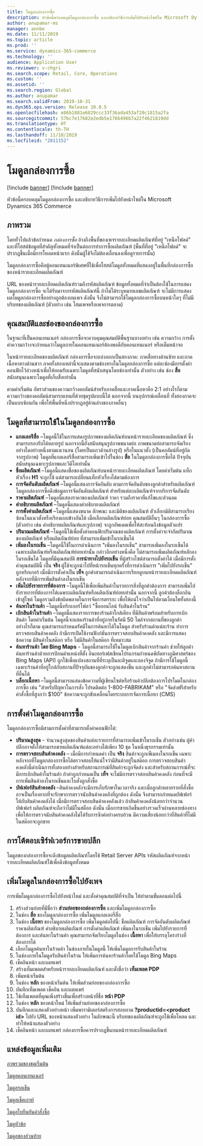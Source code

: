 ```yaml
---
title: โมดูลกล่องการซื้อ
description: หัวข้อนี้ครอบคลุมโมดูลกล่องการฃื้อ และอธิบายวิธีการเพิ่มไปยังหน้าไซต์ใน Microsoft Dynamics 365 Commerce
author: anupamar-ms
manager: annbe
ms.date: 11/11/2019
ms.topic: article
ms.prod: ''
ms.service: dynamics-365-commerce
ms.technology: ''
audience: Application User
ms.reviewer: v-chgri
ms.search.scope: Retail, Core, Operations
ms.custom: ''
ms.assetid: ''
ms.search.region: Global
ms.author: anupamar
ms.search.validFrom: 2019-10-31
ms.dyn365.ops.version: Release 10.0.5
ms.openlocfilehash: e86b1881e6829ccc33f36ada453af20c1815a2fa
ms.sourcegitcommit: 57bc7e17682e2edb5e1766496b7a22f4621819dd
ms.translationtype: HT
ms.contentlocale: th-TH
ms.lasthandoff: 11/18/2019
ms.locfileid: "2811152"
---
```

# <a name="buy-box-module"></a>โมดูลกล่องการซื้อ

[!include [banner](includes/preview-banner.md)]
[!include [banner](includes/banner.md)]

หัวข้อนี้ครอบคลุมโมดูลกล่องการฃื้อ และอธิบายวิธีการเพิ่มไปยังหน้าไซต์ใน Microsoft Dynamics 365 Commerce

## <a name="overview"></a>ภาพรวม

โดยทั่วไปแล้วข้อกำหนด *กล่องการซื้อ* อ้างถึงพื้นที่ของเพจรายละเอียดผลิตภัณฑ์ที่อยู่ "เหนือโฟลด์" และที่โฮสต์ข้อมูลที่สำคัญทั้งหมดที่จำเป็นต่อการทำการซื้อผลิตภัณฑ์ (พื้นที่ที่อยู่ "เหนือโฟลด์" จะปรากฏขึ้นเมื่อมีการโหลดหน้าแรก ดังนั้นผู้ใช้จึงไม่ต้องเลื่อนลงเพื่อดูรายการนั้น)

โมดูลกล่องการซื้อคือตู้คอนเทนเนอร์พิเศษที่ใช้เพื่อโฮสต์โมดูลทั้งหมดที่แสดงอยู่ในพื้นที่กล่องการซื้อของหน้ารายละเอียดผลิตภัณฑ์

URL ของหน้ารายละเอียดผลิตภัณฑ์รวมถึงรหัสผลิตภัณฑ์ ข้อมูลทั้งหมดที่จำเป็นต้องใช้ในการแสดงโมดูลกล่องการซื้อ จะได้รับมาจากรหัสผลิตภัณฑ์นี้ ถ้าไม่ได้ระบุหมายเลขผลิตภัณฑ์ จะไม่มีการแสดงผลโมดูลกล่องการซื้ออย่างถูกต้องบนเพจ ดังนั้น จึงไม่สามารถใช้โมดูลกล่องการซื้อบนหน้าใดๆ ที่ไม่มีบริบทของผลิตภัณฑ์ (ตัวอย่าง เช่น โฮมเพจหรือเพจการตลาด)

## <a name="buy-box-module-properties-and-slots"></a>คุณสมบัติและช่องของกล่องการซื้อ 

ในฐานะที่เป็นคอนเทนเนอร์ กล่องการซื้อจะควบคุมคุณสมบัติพื้นฐานบางอย่าง เช่น ความกว้าง การตั้งค่าความกว้างจะกำหนดว่าโมดูลภายในคอนเทนเนอร์ต้องพอดีกับคอนเทนเนอร์ หรือเต็มหน้าจอ

ในหน้ารายละเอียดของผลิตภัณฑ์ กล่องการซื้อจะแบ่งออกเป็นสองภาค: ภาคสื่อทางด้านซ้าย และภาคเนื้อหาทางด้านขวา ภาคทั้งสองเหล่านี้จะแสดงตามช่องทางในโมดูลกล่องการซื้อ แต่ละช่องมีการตั้งค่าคอนฟิกไว้ล่วงหน้าเพื่อให้ยอมรับเฉพาะโมดูลที่สนับสนุนโดยช่องเท่านั้น ตัวอย่าง เช่น ช่อง **สื่อ** สนับสนุนเฉพาะโมดูลที่เก็บสื่อเท่านั้น

ตามค่าเริ่มต้น อัตราส่วนของความกว้างคอลัมน์สำหรับภาคสื่อและภาคเนื้อหาคือ 2:1 อย่างไรก็ตาม ความกว้างของคอลัมน์สามารถแทนที่ด้วยชุดรูปแบบนี้ได้ นอกจากนี้ บนอุปกรณ์เคลื่อนที่ ทั้งสองภาคจะเป็นแบบซ้อนกัน เพื่อให้พื้นที่หนึ่งปรากฏอยู่ด้านล่างของภาคอื่นๆ

## <a name="modules-that-can-be-used-in-a-buy-box-module"></a>โมดูลที่สามารถใช้ในโมดูลกล่องการซื้อ

- **แกลเลอรีสื่อ** –โมดูลนี้ใช้ในการแสดงรูปภาพของผลิตภัณฑ์บนหน้ารายละเอียดของผลิตภัณฑ์ ซึ่งสามารถรองรับได้หลายรูป นอกจากนี้ยังสนับสนุนรูปภาพขนาดย่อ ภาพขนาดย่อสามารถจัดเรียงอย่างใดอย่างหนึ่งตามแนวนอน (โดยเป็นแถวด้านล่างรูป) หรือในแนวตั้ง (เป็นคอลัมน์ที่อยู่ถัดจากรูปภาพ) โมดูลที่แกลเลอรีสื่อสามารถเพิ่มเข้าไปในช่อง **สื่อ** ในโมดูลกล่องการซื้อได้ ปัจจุบันสนับสนุนเฉพาะรูปภาพและวิดีโอเท่านั้น
- **ชื่อผลิตภัณฑ์** –โมดูลนี้แสดงชื่อของผลิตภัณฑ์บนหน้ารายละเอียดผลิตภัณฑ์ โดยค่าเริ่มต้น แท็กหัวเรื่อง **H1** จะถูกใช้ แต่สามารถเปลี่ยนแท็กหัวเรื่องได้ตามต้องการ
- **การจัดอันดับผลิตภัณฑ์** –โมดูลนี้แสดงการจัดอันดับ ตามการจัดอันดับของลูกค้าสำหรับผลิตภัณฑ์ โมดูลกล่องการซื้อดึงข้อมูลการจัดอันดับผลิตภัณฑ์ สำหรับแต่ละผลิตภัณฑ์จากบริการจัดอันดับ
- **ราคาผลิตภัณฑ์** –โมดูลนี้แสดงราคาของผลิตภัณฑ์ ราคา รวมถึงราคาที่แก้ไขและส่วนลด
- **คำอธิบายผลิตภัณฑ์** –โมดูลนี้แสดงคำอธิบายงผลิตภัณฑ์
- **การตั้งค่าผลิตภัณฑ์** –โมดูลนี้แสดงขนาด ลักษณะ และมิติของผลิตภัณฑ์ ตัวเลือกมิติสามารถเรียงซ้อนในแนวตั้งหรือเรียงแบบข้างกันได้ เมื่อเลือกผลิตภัณฑ์ย่อย คุณสมบัติอื่นๆ ในกล่องการซื้อ (ตัวอย่าง เช่น คำอธิบายผลิตภัณฑ์และรูปภาพ) จะถูกอัพเดตเพื่อให้สะท้อนถึงข้อมูลตัวแปร
- **ปริมาณผลิตภัณฑ์** –โมดูลนี้ใช้เพื่อตั้งค่าคอนฟิกปริมาณของผลิตภัณฑ์ การตั้งค่าจะจำกัดปริมาณของผลิตภัณฑ์ หรือผลิตภัณฑ์ย่อย ที่สามารถเพิ่มเข้าในรถเข็นได้
- **เพิ่มลงในรถเข็น** –โมดูลนี้ใช้ในการดำเนินการ "เพิ่มลงในรถเข็น" สามารถเพิ่มลงในรถเข็นได้เฉพาะผลิตภัณฑ์หรือผลิตภัณฑ์ย่อยเท่านั้น กล่าวอีกอย่างหนึ่งคือ ไม่สามารถเพิ่มผลิตภัณฑ์หลักลงในรถเข็นได้ โมดูลที่มีคุณสมบัติ **การนำทางไปยังรถเข็น** ที่ผู้สร้างไซต์สามารถตั้งค่าได้ เมื่อมีการตั้งค่าคุณสมบัตินี้ เป็น **จริง** ผู้ใช้จะถูกนำไปที่หน้ารถเข็นทุกครั้งที่การดำเนินการ "เพิ่มไปยังรถเข็น" ถูกทริกเกอร์ เมื่อมีการตั้งค่าเป็น **เท็จ** ลูกค้าสามารถดำเนินการเรียกดูบนหน้ารายละเอียดผลิตภัณฑ์ หลังจากที่มีการเพิ่มสินค้าลงในรถเข็น
- **เพิ่มไปยังรายการที่ต้องการ** –โมดูลนี้ใช้เพื่อเพิ่มสินค้าในรายการสิ่งที่ลูกค้าต้องการ สามารถเพิ่มไปยังรายการที่ต้องการได้เฉพาะผลิตภัณฑ์หรือผลิตภัณฑ์ย่อยเท่านั้น นอกจากนี้ ลูกค้าต้องล็อกอินเข้าสู่ไซต์ โมดูลรวมถึงข้อผิดพลาดในการจัดการตรรกะ เพื่อให้แน่ใจว่าเป็นไปตามเงื่อนไขทั้งสองนี้
- **ค้นหาในร้านค้า** –โมดูลนี้ทริกเกอร์โฟลว์ "ซื้อออนไลน์ รับสินค้าในร้าน"
- **เบิกสินค้าในร้านค้า** –โมดูลนี้แสดงรายการของร้านค้าใกล้เคียง ที่มีสินค้าพร้อมสำหรับการเบิกสินค้า โดยค่าเริ่มต้น โมดูลนี้จะแสดงร้านค้าที่อยู่ภายในรัศมี 50 ไมล์จากสถานที่ของลูกค้า อย่างไรก็ตาม คุณสามารถกำหนดรัศมีในการค้นหาได้ในโมดูล สำหรับร้านค้าแต่ละร้าน ทำการตรวจสอบสินค้าคงคลัง ถ้ามีการเปิดใช้งานฟังก์ชันการตรวจสอบสินค้าคงคลัง และมีการแสดงข้อความ มีสินค้าในสต๊อก หรือ ไม่มีสินค้าในสต๊อก ที่เหมาะสม
- **ค้นหาร้านค้า โดย Bing Maps** - โมดูลนี้สามารถใช้ในโมดูลเบิกสินค้าจากร้านค้า ช่วยให้ลูกค้าค้นหาร้านค้าด้วยการป้อนตำแหน่งที่ตั้ง อินเทอร์เฟสเขียนโปรแกรมกำหนดพิกัดทางภูมิศาสตร์ของ Bing Maps (API) ถูกใช้เพื่อแปลงสถานที่ที่ระบุเป็นละติจูดและลองจิจูด ถ้ามีการใช้โมดูลนี้ เฉพาะร้านค้าที่อยู่ใกล้กับสถานที่ปัจจุบันของลูกค้าจะถูกแสดงขึ้น และลูกค้าไม่สามารถค้นหาสถานที่อื่นได้
- **บล็อกเนื้อหา** –โมดูลนี้สามารถแสดงข้อความที่ผู้เขียนไซต์หรือร้านค้าปลีกต้องการโปรโมตในกล่องการซื้อ เช่น "สำหรับปัญหาในการสั่ง โปรดติดต่อ 1-800-FABRIKAM" หรือ "จัดส่งฟรีสำหรับคำสั่งซื้อที่สูงกว่า $100" ข้อความจะถูกขับเคลื่อนโดยระบบการจัดการเนื้อหา (CMS)

## <a name="buy-box-module-settings"></a>การตั้งค่าโมดูลกล่องการซื้อ

โมดูลกล่องการซื้อมีสามการตั้งค่าที่สามารถตั้งค่าคอนฟิกได้:

- **ปริมาณสูงสุด** - จำนวนสูงสุดของสินค้าแต่ละรายการที่สามารถเพิ่มเข้าในรถเข็น ตัวอย่างเช่น ผู้ค้าปลีกอาจตั้งให้สามารถขายผลิตภัณฑ์แต่ละอย่างได้เพียง 10 ชุด ในหนึ่งธุรกรรมเท่านั้น
- **การตรวจสอบสินค้าคงคลัง** – เมื่อมีการกำหนดค่า เป็น **จริง** สินค้าจะถูกเพืเมลงในรถเข็น เฉพาะหลังจากที่โมดูลกล่องการซื้อได้ตรวจสอบให้แน่ใจว่ามีสินค้าอยู่ในสต๊อก การตรวจสอบสินค้าคงคลังนี้ดำเนินการทั้งสองอย่างสำหรับสถานการณ์ที่สินค้าจะถูกจัดส่ง และสำหรับสถานการณ์ที่จะมีการเบิกสินค้าในร้านค้า ถ้าค่าถูกกำหนดเป็น **เท็จ** จะไม่มีการตรวจสอบสินค้าคงคลัง ก่อนที่จะมีการเพิ่มสินค้าลงในรถเข็นและใบสั่งถูกสั่งซื้อ
- **บัฟเฟอร์สินค้าคงคลัง** –สินค้าคงคลังจะมีการเก็บรักษาในเวลาจริง และเมื่อลูกค้าหลายรายที่สั่งซื้อ อาจเป็นเรื่องยากที่จะรักษาการตรวจนับสินค้าคงคลังที่ถูกต้อง ดังนั้น จึงสามารถกำหนดบัฟเฟอร์ให้กับสินค้าคงคลังได้ เมื่อมีการตรวจสอบสินค้าคงคลังแล้ว ถ้าสินค้าคงคลังน้อยกว่าจำนวนบัฟเฟอร์ ผลิตภัณฑ์จะถือว่าไม่มีในสต็อก ดังนั้น เมื่อการขายเกิดขึ้นอย่างรวดเร็วผ่านหลายช่องทาง เพื่อให้การตรวจนับสินค้าคงคลังไม่ได้รับการซิงค์อย่างครบถ้วน มีความเสี่ยงน้อยกว่าที่สินค้าที่ไม่มีในสต๊อกจะถูกขาย

## <a name="retail-server-interaction"></a>การโต้ตอบเซิร์ฟเวอร์การขายปลีก

โมดูลของกล่องการซื้อจะดึงข้อมูลผลิตภัณฑ์โดยใช้ Retail Server APIs รหัสผลิตภัณฑ์จากหน้ารายละเอียดผลิตภัณฑ์ใช้เพื่อดึงข้อมูลทั้งหมด

## <a name="add-a-buy-box-module-to-a-page"></a>เพิ่มโมดูลในกล่องการซื้อไปยังเพจ

การเพิ่มโมดูลกล่องการซื้อไปยังหน้าใหม่ และตั้งค่าคุณสมบัติที่จำเป็น ให้ทำตามขั้นตอนต่อไปนี้

1. สร้างส่วนย่อยที่มีชื่อว่า **ส่วนย่อยของกล่องการซื้อ** และเพิ่มโมดูลกล่องการซื้อ
1. ในช่อง **สื่อ** ของโมดูลกล่องการซื้อ เพิ่มโมดูลแกลเลอรี่สื่อ
1. ในช่อง **เนื้อหา** ของโมดูลกล่องการซื้อ เพิ่มโมดูลต่อไปนี้: ชื่อผลิตภัณฑ์ การจัดอันดับผลิตภัณฑ์ ราคาผลิตภัณฑ์ คำอธิบายผลิตภัณฑ์ การตั้งค่าผลิตภัณฑ์ เพิ่มลงในรถเข็น เพิ่มไปยังรายการที่ต้องการ และค้นหาในร้านค้า คุณสามารถจัดเรียงโมดูลในช่อง **เนื้อหา** เพื่อให้บรรลุโครงร่างที่ต้องการได้
1. เลือกโมดูลค้นหาในร้านค้า ในช่องภายในโมดูลนี้ ให้เพิ่มโมดูลการรับสินค้าในร้าน
1. ในช่องภายในโมดูลรับสินค้าในร้าน ให้เพิ่มการค้นหาร้านค้าโดยใช้โมดูล Bing Maps
1. เช็คอินหน้า และเผยแพร่
1. สร้างเท็มเพลตสำหรับหน้ารายละเอียดผลิตภัณฑ์ และตั้งชื่อว่า **เท็มเพลต PDP**
1. เพิ่มหน้าเริ่มต้น
1. ในช่อง **หลัก** ของหน้าเริ่มต้น ให้เพิ่มส่วนย่อยของกล่องการซื้อ
1. บันทึกเท็มเพลต เช็คอิน และเผยแพร่
1. ใช้เท็มเพลตที่คุณเพิ่งสร้างขึ้นเพื่อสร้างหน้าที่ชื่อ **หน้า PDP**
1. ในช่อง **หลัก** ของหน้าใหม่ ให้เพิ่มส่วนย่อยของกล่องการซื้อ
1. บันทึกและแสดงตัวอย่างหน้า เพิ่มพารามิเตอร์สตริงการสอบถาม **?productid=&lt;product id&gt;** ไปยัง URL ของหน้าแสดงตัวอย่าง ในลักษณะนี้ บริบทของผลิตภัณฑ์จะถูกใช้เพื่อโหลด และทำให้หน้าแสดงตัวอย่าง
1. เช็คอินหน้า และเผยแพร่ กล่องการซื้อควรปรากฏขึ้นบนหน้ารายละเอียดผลิตภัณฑ์

## <a name="additional-resources"></a>แหล่งข้อมูลเพิ่มเติม

[ภาพรวมของชุดเริ่มต้น](starter-kit-overview.md)

[โมดูลคอนเทนเนอร์](add-container-module.md)

[โมดูลรถเข็น](add-cart-module.md)

[โมดูลเช็คเอาท์](add-checkout-module.md)

[โมดูลใบยืนยันคำสั่งซื้อ](order-confirmation-module.md)

[โมดูหัวข้อ](author-header-module.md)

[โมดูลของส่วนท้าย](author-footer-module.md)
